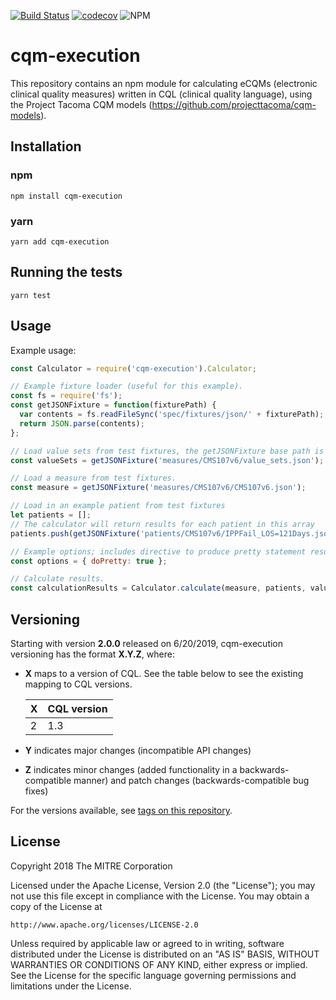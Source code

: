 [![Build Status](https://travis-ci.com/projecttacoma/cqm-execution.svg?branch=master)](https://travis-ci.com/projecttacoma/cqm-execution)
[![codecov](https://codecov.io/gh/projecttacoma/cqm-execution/branch/master/graph/badge.svg)](https://codecov.io/gh/projecttacoma/cqm-execution)
![NPM](https://img.shields.io/npm/v/cqm-execution.svg)

# cqm-execution

This repository contains an npm module for calculating eCQMs (electronic clinical quality measures) written in CQL (clinical quality language), using the Project Tacoma CQM models (https://github.com/projecttacoma/cqm-models).

## Installation

### npm
```
npm install cqm-execution
```

### yarn
```
yarn add cqm-execution
```

## Running the tests 

```
yarn test
```


## Usage
Example usage:
```javascript
const Calculator = require('cqm-execution').Calculator;

// Example fixture loader (useful for this example).
const fs = require('fs');
const getJSONFixture = function(fixturePath) { 
  var contents = fs.readFileSync('spec/fixtures/json/' + fixturePath);
  return JSON.parse(contents);
};

// Load value sets from test fixtures, the getJSONFixture base path is spec/fixtures/json
const valueSets = getJSONFixture('measures/CMS107v6/value_sets.json');

// Load a measure from test fixtures.
const measure = getJSONFixture('measures/CMS107v6/CMS107v6.json');

// Load in an example patient from test fixtures
let patients = [];
// The calculator will return results for each patient in this array
patients.push(getJSONFixture('patients/CMS107v6/IPPFail_LOS=121Days.json'));

// Example options; includes directive to produce pretty statement results.
const options = { doPretty: true };

// Calculate results.
const calculationResults = Calculator.calculate(measure, patients, valueSets, options);
```

## Versioning

Starting with version **2.0.0** released on 6/20/2019, cqm-execution versioning has the format **X.Y.Z**, where:

* **X** maps to a version of CQL. See the table below to see the existing mapping to CQL versions.

  | X | CQL version |
  | --- | --- |
  | 2 | 1.3 |

* **Y** indicates major changes (incompatible API changes)

* **Z** indicates minor changes (added functionality in a backwards-compatible manner) and patch changes (backwards-compatible bug fixes)

For the versions available, see [tags on this repository](https://github.com/projecttacoma/cqm-execution/tags).


## License

Copyright 2018 The MITRE Corporation

Licensed under the Apache License, Version 2.0 (the "License"); you may not use this file except in compliance with the License. You may obtain a copy of the License at

```
http://www.apache.org/licenses/LICENSE-2.0
```

Unless required by applicable law or agreed to in writing, software distributed under the License is distributed on an "AS IS" BASIS, WITHOUT WARRANTIES OR CONDITIONS OF ANY KIND, either express or implied. See the License for the specific language governing permissions and limitations under the License.
